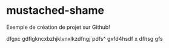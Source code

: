 mustached-shame
===============

Exemple de création de projet sur Github!

dfgxc
gdflgkncxbzhjklvnxlkzdfngj`pdfs^
gxfd4hsdf
x
dfhsg
gfs
